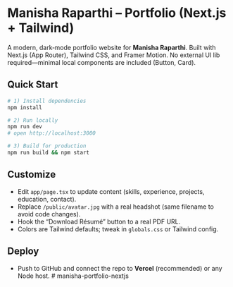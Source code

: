 # Manisha Raparthi – Portfolio (Next.js + Tailwind)

A modern, dark‑mode portfolio website for **Manisha Raparthi**. Built with Next.js (App Router), Tailwind CSS, and Framer Motion. No external UI lib required—minimal local components are included (Button, Card).

## Quick Start

```bash
# 1) Install dependencies
npm install

# 2) Run locally
npm run dev
# open http://localhost:3000

# 3) Build for production
npm run build && npm start
```

## Customize

- Edit `app/page.tsx` to update content (skills, experience, projects, education, contact).
- Replace `/public/avatar.jpg` with a real headshot (same filename to avoid code changes).
- Hook the “Download Résumé” button to a real PDF URL.
- Colors are Tailwind defaults; tweak in `globals.css` or Tailwind config.

## Deploy

- Push to GitHub and connect the repo to **Vercel** (recommended) or any Node host.
#   m a n i s h a - p o r t f o l i o - n e x t j s  
 
